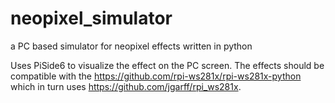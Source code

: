 # neopixel_simulator
a PC based simulator for neopixel effects written in python

Uses PiSide6 to visualize the effect on the PC screen. The effects should be compatible with the https://github.com/rpi-ws281x/rpi-ws281x-python which in turn uses
https://github.com/jgarff/rpi_ws281x.
